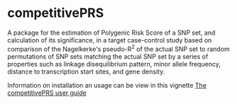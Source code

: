 # competitivePRS
A package for the estimation of Polygenic Risk Score
of a SNP set, and calculation of its significance, in a target case-control study based on
comparison of the Nagelkerke's pseudo-R<sup>2</sup> of the actual SNP set to random permutations
of SNP sets matching the actual SNP set by a series of properties such as linkage disequilibrium pattern, minor allele frequency, distance to transcription start sites, and gene density.

Information on installation an usage can be view in this vignette
[The competitivePRS user guide](http://htmlpreview.github.io/?https://github.com/costasjavier/competitivePRS/blob/master/vignettes/The_competitivePRS_user_s_guide.html)
